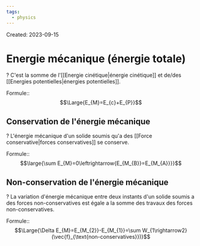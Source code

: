 ```yaml
---
tags:
  - physics
---
```

Created: 2023-09-15

# Energie mécanique (énergie totale)
?
C'est la somme de l'[[Energie cinétique|énergie cinétique]] et de/des [[Energies potentielles|énergies potentielles]].
<!--SR:!2023-10-11,14,230-->

Formule::$$\Large{E_{M}=E_{c}+E_{P}}$$
<!--SR:!2023-10-14,18,250-->

## Conservation de l'énergie mécanique
?
L'énergie mécanique d'un solide soumis qu'a des [[Force conservative|forces conservatives]] se conserve.
<!--SR:!2023-10-15,6,150-->

Formule::$$\large{\sum E_{M}=0\leftrightarrow{E_{M_{B}}=E_{M_{A}}}}$$
<!--SR:!2023-10-20,23,250-->

## Non-conservation de l'énergie mécanique
?
La variation d'énergie mécanique entre deux instants d'un solide soumis a des forces non-conservatives est égale a la somme des travaux des forces non-conservatives.
<!--SR:!2023-10-15,6,157-->

Formule::$$\Large{\Delta E_{M}=E_{M_{2}}-E_{M_{1}}=\sum W_{1\rightarrow2}(\vec{f}_{\text{non-conservatives}})}$$
<!--SR:!2023-10-11,12,237-->